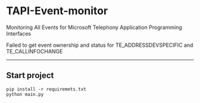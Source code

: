 # TAPI-Event-monitor
Monitoring All Events for Microsoft Telephony Application Programming Interfaces

Failed to get event ownership and status for TE_ADDRESSDEVSPECIFIC and TE_CALLINFOCHANGE

---
## Start project
``
pip install -r requiremets.txt
``\
``
python main.py
``
